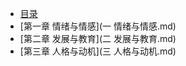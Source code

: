  - [目录](README.md)
 - [第一章 情绪与情感](一 情绪与情感.md)
 - [第二章 发展与教育](二 发展与教育.md)
 - [第三章 人格与动机](三 人格与动机.md)
